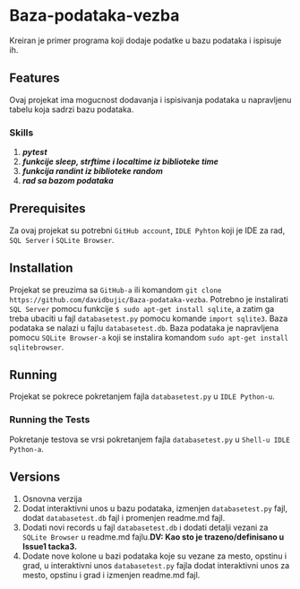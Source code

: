 # Baza-podataka-vezba

Kreiran je primer programa koji dodaje podatke u bazu podataka i ispisuje ih.

## Features
Ovaj projekat ima mogucnost dodavanja i ispisivanja podataka u napravljenu tabelu koja sadrzi bazu podataka. 

### Skills
1. ***pytest***
2. ***funkcije sleep, strftime i localtime iz biblioteke time***
3. ***funkcija randint iz biblioteke random***
4. ***rad sa bazom podataka***

## Prerequisites
Za ovaj projekat su potrebni `GitHub account`, `IDLE Pyhton` koji je IDE za rad, `SQL Server` i `SQLite Browser`.

## Installation
Projekat se preuzima sa `GitHub-a` ili komandom `git clone https://github.com/davidbujic/Baza-podataka-vezba`. Potrebno je instalirati `SQL Server` pomocu funkcije `$ sudo apt-get install sqlite`, a zatim ga treba ubaciti u fajl `databasetest.py` pomocu komande `import sqlite3`. Baza podataka se nalazi u fajlu `databasetest.db`. Baza podataka je napravljena pomocu `SQLite Browser-a` koji se instalira komandom `sudo apt-get install sqlitebrowser`.

## Running
Projekat se pokrece pokretanjem fajla `databasetest.py` u `IDLE Python-u`.

### Running the Tests
Pokretanje testova se vrsi pokretanjem fajla `databasetest.py` u `Shell-u IDLE Python-a`.

## Versions
1. Osnovna verzija
2. Dodat interaktivni unos u bazu podataka, izmenjen `databasetest.py` fajl, dodat `databasetest.db` fajl i promenjen readme.md fajl.
3. Dodati novi records u fajl `databasetest.db` i dodati detalji vezani za `SQLite Browser` u readme.md fajlu.**DV: Kao sto je trazeno/definisano u Issue1 tacka3.**
4. Dodate nove kolone u bazi podataka koje su vezane za mesto, opstinu i grad, u interaktivni unos `databasetest.py` fajla dodat interaktivni unos za mesto, opstinu i grad i izmenjen readme.md fajl.
